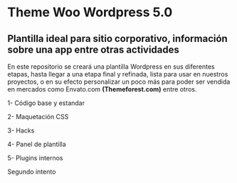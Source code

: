 <h1>Theme Woo Wordpress 5.0</h1>
<h2>Plantilla ideal para sitio corporativo, información sobre una app entre otras actividades</h2>
En este repositorio se creará una plantilla Wordpress en sus diferentes etapas, hasta llegar a una etapa final y refinada, lista para usar en nuestros proyectos, o en su efecto personalizar un poco más para poder ser vendida en mercados como Envato.com <b>(Themeforest.com)</b> entre otros.<p>
1- Código base y estandar<p>
2- Maquetación CSS<p>
3- Hacks<p>
4- Panel de plantilla<p>
5- Plugins internos<p>

<p>Segundo intento</p>

